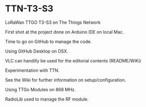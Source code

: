 # TTN-T3-S3
 LoRaWan TTGO T3-S3 on The Things Network

First shot at the project done on Arduino IDE on local Mac.

Time to go on GitHub to manage the code.

Using GitHub Desktop on OSX.

VLC can handilly be used for the editorial contents (README/WiKi)

Experimentation with TTN.

See the Wiki for further information on setup/configuration.

Using TTGo Modules on 868 MHz.

RadioLib used to manage the RF module.
